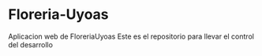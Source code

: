 # Floreria-Uyoas
Aplicacion web de FloreriaUyoas
Este es el repositorio para llevar el control del desarrollo

